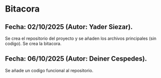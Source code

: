 # Bitacora

## Fecha: 02/10/2025 (Autor: Yader Siezar).
  Se crea el repositorio del proyecto y se añaden los archivos principales (sin codigo).
  Se crea la bitacora.

## Fecha: 06/10/2025 (Autor: Deiner Cespedes).
  Se añade un codigo funcional al repositorio.
